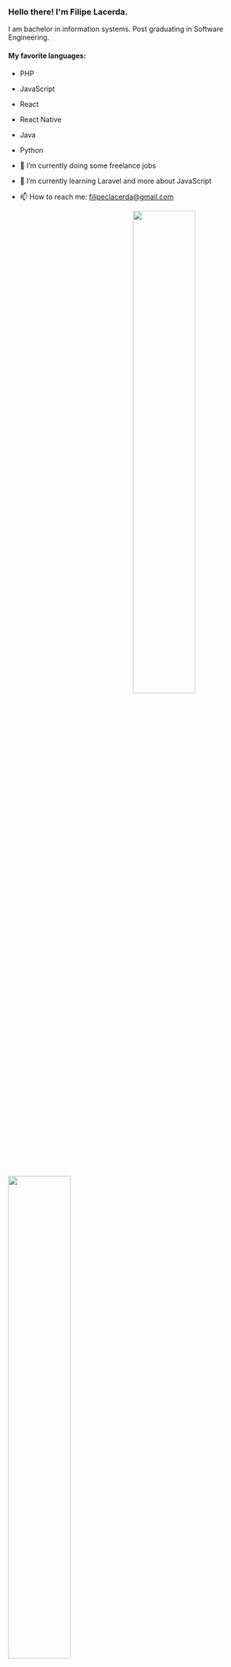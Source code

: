 ### Hello there! I'm Filipe Lacerda.

<p> I am bachelor in information systems. Post graduating in Software Engineering. </p>

#### My favorite languages:
- PHP
- JavaScript
- React
- React Native
- Java
- Python


- 🔭 I’m currently doing some freelance jobs
- 🌱 I’m currently learning Laravel and more about JavaScript
- 📫 How to reach me: filipeclacerda@gmail.com


<p>
<img width="50%" align="right" src="https://github-readme-stats.vercel.app/api?username=filipeclacerda&count_private=true" />
<img width="50%" align="left" src="https://github-readme-stats.vercel.app/api/top-langs/?username=filipeclacerda&layout=compact" />
</p>
